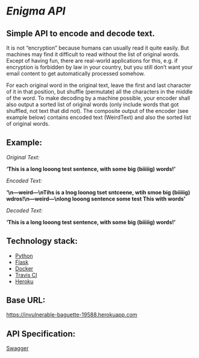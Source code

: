 # _Enigma API_
## Simple API to encode and decode text.

It is not “encryption” because humans can usually read it quite easily. But machines may
find it difficult to read without the list of original words. Except of having fun, there are
real-world applications for this, e.g. if encryption is forbidden by law in your country, but
you still don’t want your email content to get automatically processed somehow.

For each original word in the original text, leave the first and last character of it in that
position, but shuffle (permutate) all the characters in the middle of the word.
To make decoding by a machine possible, your encoder shall also output a sorted list of original words 
(only include words that got shuffled, not text that did not).
The composite output of the encoder (see example below) contains encoded text
(WeirdText) and also the sorted list of original words.

## Example:

_Original Text:_

**‘This is a long looong test sentence, with some big (biiiiig) words!’**

_Encoded Text:_

**‘\n—weird—\nTihs is a lnog loonog tset sntceene, wtih smoe big (biiiiig) wdros!\n—weird—\nlong looong sentence some test This with words’**

_Decoded Text:_

**‘This is a long looong test sentence, with some big (biiiiig) words!’**

## Technology stack:

- [Python](https://www.python.org/)
- [Flask](https://flask.palletsprojects.com/en/1.1.x/)
- [Docker](https://www.docker.com/)
- [Travis CI](https://travis-ci.org/)
- [Heroku](https://www.heroku.com/)


## Base URL:

https://invulnerable-baguette-19588.herokuapp.com

## API Specification:
[Swagger](https://app.swaggerhub.com/apis/swdowiarz/EnigmaAPI/1.0.0)
